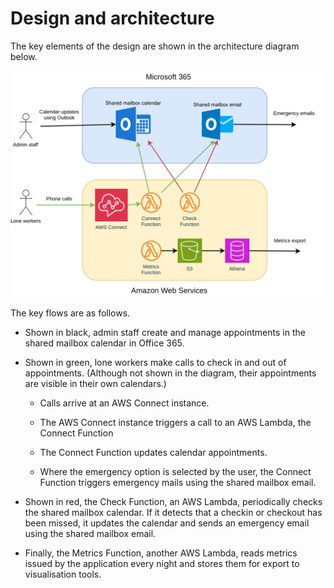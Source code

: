 # Design and architecture

The key elements of the design are shown in the architecture diagram below.


![Architecture Diagram](loneworker.drawio.svg)

The key flows are as follows.

- Shown in black, admin staff create and manage appointments in the shared mailbox calendar in Office 365.

- Shown in green, lone workers make calls to check in and out of appointments. (Although not shown in the diagram, their appointments are visible in their own calendars.)

    - Calls arrive at an AWS Connect instance.

    - The AWS Connect instance triggers a call to an AWS Lambda, the Connect Function

    - The Connect Function updates calendar appointments.

    - Where the emergency option is selected by the user, the Connect Function triggers emergency mails using the shared mailbox email.

- Shown in red, the Check Function, an AWS Lambda, periodically checks the shared mailbox calendar. If it detects that a checkin or checkout has been missed, it updates the calendar and sends an emergency email using the shared mailbox email.

- Finally, the Metrics Function, another AWS Lambda, reads metrics issued by the application every night and stores them for export to visualisation tools.


